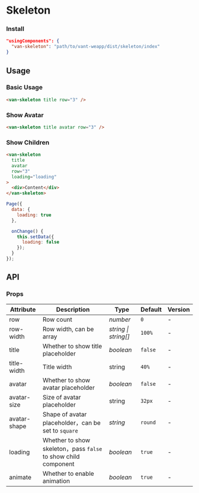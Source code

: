 # Skeleton

### Install

```json
"usingComponents": {
  "van-skeleton": "path/to/vant-weapp/dist/skeleton/index"
}
```

## Usage

### Basic Usage

```html
<van-skeleton title row="3" />
```

### Show Avatar

```html
<van-skeleton title avatar row="3" />
```

### Show Children

```html
<van-skeleton
  title
  avatar
  row="3"
  loading="loading"
>
  <div>Content</div>
</van-skeleton>
```

```js
Page({
  data: {
    loading: true
  },

  onChange() {
    this.setData({
      loading: false
    });
  }
});
```

## API

### Props

| Attribute | Description | Type | Default | Version |
|------|------|------|------|------|
| row | Row count | *number* | `0` | - |
| row-width | Row width, can be array | *string \| string[]* | `100%` | - |
| title | Whether to show title placeholder | *boolean* | `false` | - |
| title-width | Title width | string | `40%` | - |
| avatar | Whether to show avatar placeholder | *boolean* | `false` | - |
| avatar-size | Size of avatar placeholder | string | `32px` | - |
| avatar-shape | Shape of avatar placeholder，can be set to `square` | *string* | `round` | - |
| loading | Whether to show skeleton，pass `false` to show child component | *boolean* | `true` | - |
| animate | Whether to enable animation | *boolean* | `true` | - |